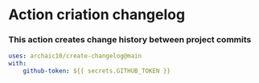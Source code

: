 # Action criation changelog

### This action creates change history between project commits
```yml
uses: archaic10/create-changelog@main
with:
    github-token: ${{ secrets.GITHUB_TOKEN }}
```